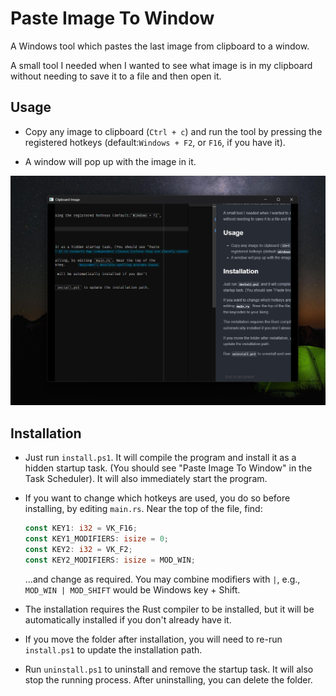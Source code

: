 # Paste Image To Window

A Windows tool which pastes the last image from clipboard to a window.

A small tool I needed when I wanted to see what image is in my clipboard without needing to save it to a file and then open it.

## Usage

* Copy any image to clipboard (`Ctrl + c`) and run the tool by pressing the registered hotkeys (default:`Windows + F2`, or `F16`, if you have it).

* A window will pop up with the image in it.

![screenshot](screenshot.png)

## Installation

* Just run `install.ps1`. It will compile the program and install it as a hidden startup task. (You should see "Paste Image To Window" in the Task Scheduler). It will also immediately start the program.

* If you want to change which hotkeys are used, you do so before installing, by editing `main.rs`. Near the top of the file, find:

  ```rust
  const KEY1: i32 = VK_F16;
  const KEY1_MODIFIERS: isize = 0;
  const KEY2: i32 = VK_F2;
  const KEY2_MODIFIERS: isize = MOD_WIN;
  ```
  ...and change as required. You may combine modifiers with `|`, e.g., `MOD_WIN | MOD_SHIFT` would be Windows key + Shift.

* The installation requires the Rust compiler to be installed, but it will be automatically installed if you don't already have it.

* If you move the folder after installation, you will need to re-run `install.ps1` to update the installation path.

* Run `uninstall.ps1` to uninstall and remove the startup task. It will also stop the running process. After uninstalling, you can delete the folder.
